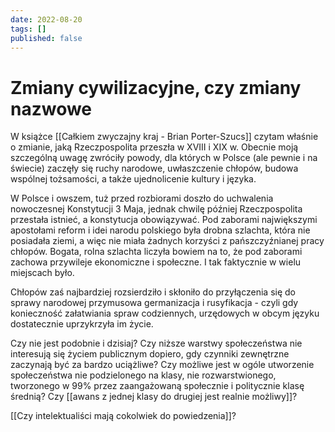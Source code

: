 ```yaml
---
date: 2022-08-20
tags: []
published: false
---
```

# Zmiany cywilizacyjne, czy zmiany nazwowe

W książce [[Całkiem zwyczajny kraj - Brian Porter-Szucs]] czytam właśnie o zmianie, jaką Rzeczpospolita przeszła w XVIII i XIX w. Obecnie moją szczególną uwagę zwróciły powody, dla których w Polsce (ale pewnie i na świecie) zaczęły się ruchy narodowe, uwłaszczenie chłopów, budowa wspólnej tożsamości, a także ujednolicenie kultury i języka.

W Polsce i owszem, tuż przed rozbiorami doszło do uchwalenia nowoczesnej Konstytucji 3 Maja, jednak chwilę później Rzeczpospolita przestała istnieć, a konstytucja obowiązywać. Pod zaborami największymi apostołami reform i idei narodu polskiego była drobna szlachta, która nie posiadała ziemi, a więc nie miała żadnych korzyści z pańszczyźnianej pracy chłopów. Bogata, rolna szlachta liczyła bowiem na to, że pod zaborami zachowa przywileje ekonomiczne i społeczne. I tak faktycznie w wielu miejscach było.

Chłopów zaś najbardziej rozsierdziło i skłoniło do przyłączenia się do sprawy narodowej przymusowa germanizacja i rusyfikacja - czyli gdy konieczność załatwiania spraw codziennych, urzędowych w obcym języku dostatecznie uprzykrzyła im życie. 

Czy nie jest podobnie i dzisiaj? Czy niższe warstwy społeczeństwa nie interesują się życiem publicznym dopiero, gdy czynniki zewnętrzne zaczynają być za bardzo uciążliwe? Czy możliwe jest w ogóle utworzenie społeczeństwa nie podzielonego na klasy, nie rozwarstwionego, tworzonego w 99% przez zaangażowaną społecznie i politycznie klasę średnią? Czy [[awans z jednej klasy do drugiej jest realnie możliwy]]?

[[Czy intelektualiści mają cokolwiek do powiedzenia]]?